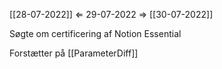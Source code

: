 [[28-07-2022]] $\Leftarrow$ 29-07-2022 $\Rightarrow$ [[30-07-2022]]

Søgte om certificering af Notion Essential

Forstætter på [[ParameterDiff]]